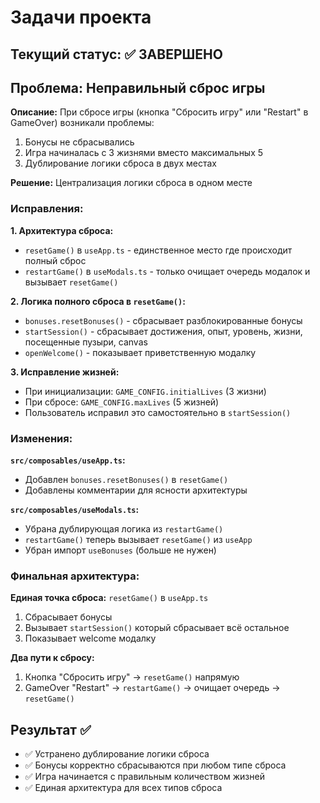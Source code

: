 # Задачи проекта

## Текущий статус: ✅ ЗАВЕРШЕНО

## Проблема: Неправильный сброс игры

**Описание:** При сбросе игры (кнопка "Сбросить игру" или "Restart" в GameOver) возникали проблемы:
1. Бонусы не сбрасывались
2. Игра начиналась с 3 жизнями вместо максимальных 5
3. Дублирование логики сброса в двух местах

**Решение:** Централизация логики сброса в одном месте

### Исправления:

**1. Архитектура сброса:**
- `resetGame()` в `useApp.ts` - единственное место где происходит полный сброс
- `restartGame()` в `useModals.ts` - только очищает очередь модалок и вызывает `resetGame()`

**2. Логика полного сброса в `resetGame()`:**
- `bonuses.resetBonuses()` - сбрасывает разблокированные бонусы
- `startSession()` - сбрасывает достижения, опыт, уровень, жизни, посещенные пузыри, canvas
- `openWelcome()` - показывает приветственную модалку

**3. Исправление жизней:**
- При инициализации: `GAME_CONFIG.initialLives` (3 жизни)
- При сбросе: `GAME_CONFIG.maxLives` (5 жизней)
- Пользователь исправил это самостоятельно в `startSession()`

### Изменения:

**`src/composables/useApp.ts`:**
- Добавлен `bonuses.resetBonuses()` в `resetGame()`
- Добавлены комментарии для ясности архитектуры

**`src/composables/useModals.ts`:**
- Убрана дублирующая логика из `restartGame()`
- `restartGame()` теперь вызывает `resetGame()` из `useApp`
- Убран импорт `useBonuses` (больше не нужен)

### Финальная архитектура:

**Единая точка сброса:** `resetGame()` в `useApp.ts`
1. Сбрасывает бонусы
2. Вызывает `startSession()` который сбрасывает всё остальное
3. Показывает welcome модалку

**Два пути к сбросу:**
1. Кнопка "Сбросить игру" → `resetGame()` напрямую
2. GameOver "Restart" → `restartGame()` → очищает очередь → `resetGame()`

## Результат ✅

- ✅ Устранено дублирование логики сброса
- ✅ Бонусы корректно сбрасываются при любом типе сброса
- ✅ Игра начинается с правильным количеством жизней
- ✅ Единая архитектура для всех типов сброса
